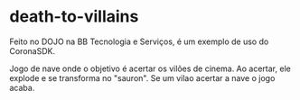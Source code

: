 # death-to-villains
Feito no DOJO na BB Tecnologia e Serviços, é um exemplo de uso do CoronaSDK.

Jogo de nave onde o objetivo é acertar os vilões de cinema. Ao acertar, ele explode e se transforma no "sauron". Se um vilao acertar a nave o jogo acaba.
